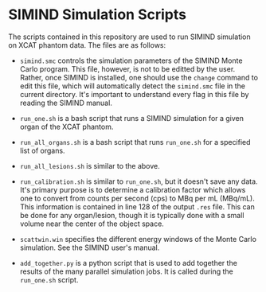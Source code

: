 # SIMIND Simulation Scripts

The scripts contained in this repository are used to run SIMIND simulation on XCAT phantom data. The files are as follows:

* `simind.smc` controls the simulation parameters of the SIMIND Monte Carlo program. This file, however, is not to be editted by the user. Rather, once SIMIND is installed, one should use the `change` command to edit this file, which will automatically detect the `simind.smc` file in the current directory. It's important to understand every flag in this file by reading the SIMIND manual.

* `run_one.sh` is a bash script that runs a SIMIND simulation for a given organ of the XCAT phantom.

* `run_all_organs.sh` is a bash script that runs `run_one.sh` for a specified list of organs.

* `run_all_lesions.sh` is similar to the above.

* `run_calibration.sh` is similar to `run_one.sh`, but it doesn't save any data. It's primary purpose is to determine a calibration factor which allows one to convert from counts per second (cps) to MBq per mL (MBq/mL). This information is contained in line 128 of the output `.res` file. This can be done for any organ/lesion, though it is typically done with a small volume near the center of the object space.

* `scattwin.win` specifies the different energy windows of the Monte Carlo simulation. See the SIMIND user's manual.

* `add_together.py` is a python script that is used to add together the results of the many parallel simulation jobs. It is called during the `run_one.sh` script.